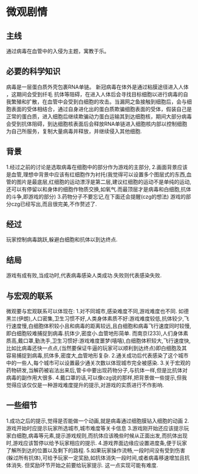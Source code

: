 # 微观剧情
## 主线
  通过病毒在血管中的入侵为主题，寓教于乐。
## 必要的科学知识
  病毒是一层蛋白质外壳包裹RNA单链。
  新冠病毒在体外是通过粘膜途径进入人体 ，这期间会受到纤毛  抗体等阻碍，在进入人体后会寻找目标细胞以进行病毒的自我繁殖和扩散，在血管中会受到白细胞的攻击。当漏网之鱼接触到细胞后，会与细胞表面的受体相结合，通过自身进化出的蛋白质欺骗细胞表面的受体，假装自己是正常的蛋白质，进入细胞后继续欺骗动力蛋白运输其到达细胞核，期间大部分病毒会受到抗体阻碍，到达细胞核表面后会释放RNA单链进入细胞核内部以控制细胞为自己所服务，复制大量病毒并释放，并继续侵入其他细胞.
## 背景
1.经过之前的讨论是选取病毒在细胞中的部分作为游戏的主部分,
2.画面背景应该是血管,理想中背景中应该有红细胞作为衬托(我觉得可以设置多个图层式的东西,血管的图片是最底层,红细胞的运动漂浮是第二层,建议红细胞的运动不是单纯的运动,还可以有停留以和身体的细胞作物质交换,如氧气.而最顶层才是病毒和白细胞,抗体的斗争,即游戏的部分)
3.药物分子不要忘记,在下面还会提醒(czg的想法)
游戏的部分czg已经写出,而且很完美,不作赘述了.
## 经过
玩家控制病毒跳跃,躲避白细胞和抗体以到达终点.
## 结局
游戏有成有败,当成功时,代表病毒感染人类成功.失败则代表感染失败.
## 与宏观的联系
微观要与宏观联系可以体现在:
1.对不同城市,感染难度不同,游戏难度也不同.
  如德黑兰(伊朗),人口密集,卫生习惯不好,人类身体素质不好:游戏难度较低,抗体较少,飞行速度慢,白细胞体积较小且和病毒的距离较远,且白细胞和病毒飞行速度同时较慢,即白细胞较难捕捉到病毒.抗体少,密度小.血管地形简单.
  而南京(233),人们身体素质高,戴口罩,勤洗手,卫生习惯好:游戏难度噩梦(嘻嘻),白细胞体积较大,飞行速度快,比如比病毒还快一点点,(当然要保证牛逼的玩家可以顺利到达终点)即白细胞及其容易捕捉到病毒,抗体多,密度大,血管地形复杂.
2.通关成功后代表感染了这个城市中的一些人,每个城市可以设置最少通关次数以体现城市完全被感染.
3.关于宏观的药物研发,当解药被岩法出来后,管卡中要出现药物分子,与抗体一样,但是比抗体对病毒的副作用大很多.
4.戴口罩的话,可以像czg说的那样,把背景做一些提示,但我觉得应该仅仅是一种游戏难度提升的提示,对游戏的实质进行不作影响.
## 一些细节
1.成功之后的提示,觉得是否能做一个动画,就是病毒通过细胞膜钻入细胞的动画
2.游戏开始时应提示玩家所选城市,城市难度等关卡信息
3.游戏刚开始还应该提示玩家白细胞,病毒等元素,提示游戏规则,而抗体应该晚些时候从正面出发,而抗体出现时,游戏应该暂停以给予玩家相应的提示.
4.游戏界面边缘应设置进度条,便于玩家了解所到达的位置以及剩下的路程.
5.如果玩家操作流畅,一段时间没有受到伤害(躲过所有抗体),可给予玩家一定奖励,如抗体消失一段时间,或者病毒移速增加且抗体消失. 但奖励环节开始之前要给玩家提示.
这一点实现可能有难度.


